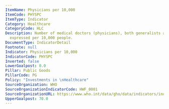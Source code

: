```yaml
---
ItemName: Physicians per 10,000
ItemCode: PHYSPC
ItemType: Indicator
Category: Healthcare
CategoryCode: HLC
Description: Number of medical doctors (physicians), both generalists and specialists,
  expressed per 10,000 people.
DocumentType: IndicatorDetail
Footnote: null
Indicator: Physicians per 10,000
IndicatorCode: PHYSPC
Inverted: false
LowerGoalpost: 0.0
Pillar: Public Goods
PillarCode: PG
Policy: "Investments in \nHealthcare"
SourceOrganization: WHO
SourceOrganizationIndicatorCode: HWF_0001
SourceOrganizationURL: https://www.who.int/data/gho/data/indicators/indicator-details/GHO/medical-doctors-(per-10-000-population)
UpperGoalpost: 70.0
---
```


